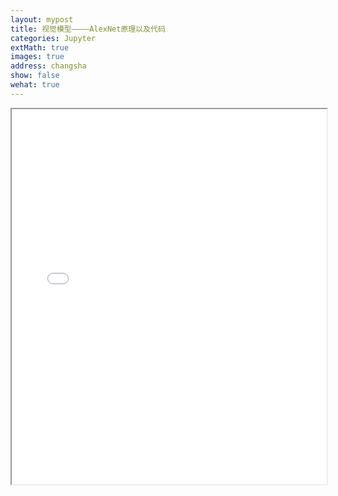 ```yaml
---
layout: mypost
title: 视觉模型————AlexNet原理以及代码
categories: Jupyter
extMath: true
images: true
address: changsha
show: false
wehat: true
---
```

<iframe src="{{ site.baseurl }}/_jupyter/AlexNet.html" width="100%" height="600px"></iframe>
